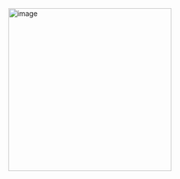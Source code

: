 
<img width="326" alt="image" src="https://github.com/shirley-12345/Django-REST/assets/68594134/d660f21e-5d71-4627-990b-f7aa042d80e5">
